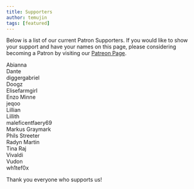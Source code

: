```yaml
---
title: Supporters
author: temujin
tags: [featured]
---
```

Below is a list of our current Patron Supporters. If you would like to show your support and have your names on this page, please considering becoming a Patron by visiting our [Patreon Page](https://www.patreon.com/SLColonies).

Abianna<br>
Dante<br>
diggergabriel<br>
Doogz<br>
Elisefarmgirl<br>
Enzo Minne<br>
jeqoo<br>
Lillian<br>
Lillith<br>
maleficentfaery69<br>
Markus Graymark<br>
Phils Streeter<br>
Radyn Martin<br>
Tina Raj<br>
Vivaldi<br>
Vudon<br>
wh1tef0x

Thank you everyone who supports us!
